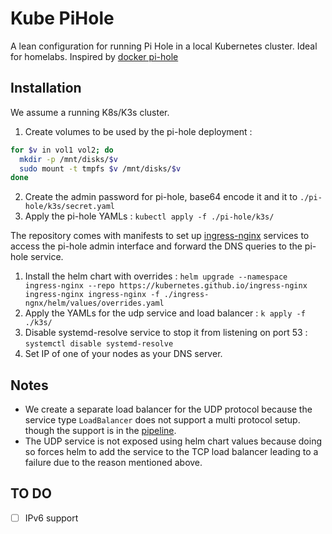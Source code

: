 # Kube PiHole

A lean configuration for running Pi Hole in a local Kubernetes cluster. Ideal for homelabs. Inspired by [docker pi-hole](https://github.com/pi-hole/docker-pi-hole)


## Installation 

We assume a running K8s/K3s cluster.

1. Create volumes to be used by the pi-hole deployment : 

```bash
for $v in vol1 vol2; do
  mkdir -p /mnt/disks/$v
  sudo mount -t tmpfs $v /mnt/disks/$v
done
```
2. Create the admin password for pi-hole, base64 encode it and it to `./pi-hole/k3s/secret.yaml`
3. Apply the pi-hole YAMLs : `kubectl apply -f ./pi-hole/k3s/`

The repository comes with manifests to set up [ingress-nginx](https://kubernetes.github.io/ingress-nginx/) services to access the pi-hole admin interface and forward the DNS queries to the pi-hole service.
1. Install the helm chart with overrides : `helm upgrade --namespace ingress-nginx --repo https://kubernetes.github.io/ingress-nginx ingress-nginx ingress-nginx -f ./ingress-ngnx/helm/values/overrides.yaml`
2. Apply the YAMLs for the udp service and load balancer : `k apply -f ./k3s/`
3. Disable systemd-resolve service to stop it from listening on port 53 : `systemctl disable systemd-resolve`
4. Set IP of one of your nodes as your DNS server. 


## Notes 
- We create a separate load balancer for the UDP protocol because the service type `LoadBalancer` does not support a multi protocol setup. though the support is in the [pipeline](https://github.com/kubernetes/enhancements/issues/1435). 
- The UDP service is not exposed using helm chart values because doing so forces helm to add the service to the TCP load balancer leading to a failure due to the reason mentioned above. 

## TO DO
-[ ] IPv6 support
